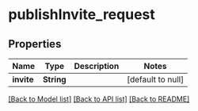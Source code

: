 # publishInvite_request

## Properties

| Name       | Type       | Description | Notes             |
| ---------- | ---------- | ----------- | ----------------- |
| **invite** | **String** |             | [default to null] |

[[Back to Model list]](../README.md#documentation-for-models) [[Back to API list]](../README.md#documentation-for-api-endpoints) [[Back to README]](../README.md)
